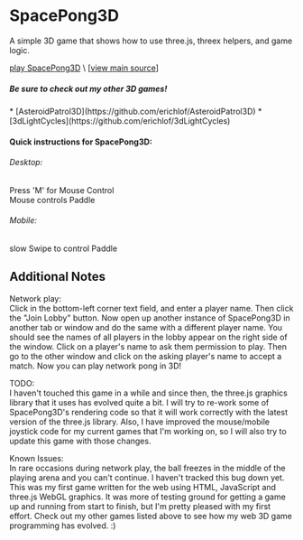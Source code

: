 SpacePong3D
===========

A simple 3D game that shows how to use three.js, threex helpers, and game logic.

[play SpacePong3D](http://erichlof.github.io/SpacePong3D/SpacePong3D.html)
\ [[view main source](https://github.com/erichlof/SpacePong3D/blob/gh-pages/SpacePong3D.html)\]

<h5>Be sure to check out my other 3D games!</h5>
* [AsteroidPatrol3D](https://github.com/erichlof/AsteroidPatrol3D)
* [3dLightCycles](https://github.com/erichlof/3dLightCycles)

<h4>Quick instructions for SpacePong3D:</h4>
<h6>Desktop:</h6> 
Press 'M' for Mouse Control <br>
Mouse controls Paddle <br>

<h6>Mobile:</h6> 
slow Swipe to control Paddle <br>

Additional Notes
--------------------------------
Network play: <br>
Click in the bottom-left corner text field, and enter a player name.  Then click the "Join Lobby" button.  Now open up another instance of SpacePong3D in another tab or window and do the same with a different player name.  You should see the names of all players in the lobby appear on the right side of the window.  Click on a player's name to ask them permission to play.  Then go to the other window and click on the asking player's name to accept a match.  Now you can play network pong in 3D!
<br>

TODO: <br>
I haven't touched this game in a while and since then, the three.js graphics library that it uses has evolved quite a bit.  I will try to re-work some of SpacePong3D's rendering code so that it will work correctly with the latest version of the three.js library.  Also, I have improved the mouse/mobile joystick code for my current games that I'm working on, so I will also try to update this game with those changes.  <br>

Known Issues: <br>
In rare occasions during network play, the ball freezes in the middle of the playing arena and you can't continue.  I haven't tracked this bug down yet.  This was my first game written for the web using HTML, JavaScript and three.js WebGL graphics.  It was more of testing ground for getting a game up and running from start to finish, but I'm pretty pleased with my first effort.  Check out my other games listed above to see how my web 3D game programming has evolved.  :) 
